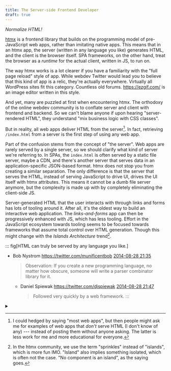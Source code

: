 ```yaml
---
title: The Server-side Frontend Developer
draft: true
---
```


_Normalize HTML!_

[htmx] is a frontend library that builds on the programming model of pre-JavaScript web apps, rather than imitating native apps.
This means that in an htmx app, the server (written in any language you like) generates HTML, and the client is the browser itself.
SPA frameworks, on the other hand, treat the browser as a _runtime_ for the actual client, written in JS, to run on.

The way htmx works is a lot clearer if you have a familiarity with the "full page reload" style of app.
While webdev Twitter would lead you to believe that this kind of app is a relic, they're actually everywhere.
Virtually all WordPress sites fit this category.
Countless old forums.
https://ezgif.com/ is an image editor written in this style.

And yet, many are puzzled at first when encountering htmx.
The orthodoxy of the online webdev community is to conflate server and client with frontend and backend.
So we can't blame anyone if upon hearing "server-rendered HTML", they understand "mix business logic with CSS classes".

But in reality, all web apps deliver HTML from the server[^1].
In fact, retrieving `/index.html` from a server is the first step of using any web app.

Part of the confusion stems from the concept of "the server".
Web apps are rarely served by a single server, so we should clarify what kind of server we're referring to.
In SPAs, the `index.html` is often served by a static file server, maybe a CDN,
and there's another server that serves data in an application-specific JSON-based format.
htmx does not stop you from creating a similar separation.
The only difference is that the server that serves the HTML, instead of serving JavaScript to drive UI,
drives the UI itself with htmx attributes.
This means it cannot be a dumb file server anymore, but the complexity is made up with by completely eliminating the client-side JS.

Server-generated HTML that the user interacts with through links and forms has lots of tooling around it.
After all, it's the oldest way to build an interactive web application.
The <dfn>links-and-forms</dfn> app can then be progressively enhanced with JS, which has less tooling.
Effort in the JavaScript ecosystem towards tooling seems to be focused towards frameworks that assume total control over HTML generation.
Though this might change with the _Islands Architecture_ trend[^2].

::: fig[HTML can truly be served by any language you like.]
 - Bob Nystrom <https://twitter.com/munificentbob> [2014-08-28 21:35](https://twitter.com/munificentbob/status/505061118503424000)
   > Observation: If you create a new programming language, no matter how obscure, someone will write a parser combinator library for it.
    
    - Daniel Spiewak <https://twitter.com/djspiewak> [2014-08-28 21:47](https://twitter.com/djspiewak/status/505064095746248704)
      > Followed very quickly by a web framework.
:::

[^1]: I could hedged by saying "most web apps",
but then people might ask me for examples of web apps that _don't_ serve HTML (I don't know of any) ---
instead of posting them without anyone asking.
The latter is less work for me and more educational for everyone.
[^2]: In the htmx community, we use the term "sprinkles" instead of "islands", which is more fun IMO.
"Island" also implies something isolated, which is often not the case.
"No component is an island", as the saying goes.

<details>
<summary></summary>

</details>


[htmx]: https://htmx.org
